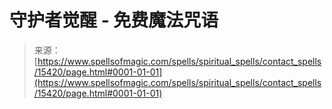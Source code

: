 <!--yml

分类：未分类

日期：2024年06月12日 18:54:51

-->

# 守护者觉醒 - 免费魔法咒语

> 来源：[https://www.spellsofmagic.com/spells/spiritual_spells/contact_spells/15420/page.html#0001-01-01](https://www.spellsofmagic.com/spells/spiritual_spells/contact_spells/15420/page.html#0001-01-01)
